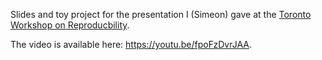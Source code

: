 Slides and toy project for the presentation I (Simeon) gave at the [Toronto Workshop on Reproducbility](https://rohanalexander.com/reproducibility.html#overview). 

The video is available here: https://youtu.be/fpoFzDvrJAA.
